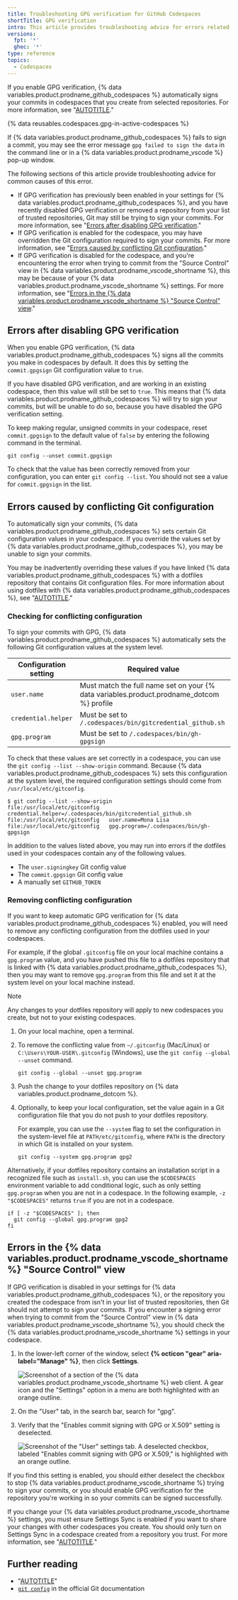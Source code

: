 ```yaml
---
title: Troubleshooting GPG verification for GitHub Codespaces
shortTitle: GPG verification
intro: This article provides troubleshooting advice for errors related to signing your commits in codespaces.
versions:
  fpt: '*'
  ghec: '*'
type: reference
topics:
  - Codespaces
---
```


If you enable GPG verification, {% data variables.product.prodname_github_codespaces %} automatically signs your commits in codespaces that you create from selected repositories. For more information, see "[AUTOTITLE](/codespaces/managing-your-codespaces/managing-gpg-verification-for-github-codespaces)."

{% data reusables.codespaces.gpg-in-active-codespaces %}

If {% data variables.product.prodname_github_codespaces %} fails to sign a commit, you may see the error message `gpg failed to sign the data` in the command line or in a {% data variables.product.prodname_vscode %} pop-up window.

The following sections of this article provide troubleshooting advice for common causes of this error.

* If GPG verification has previously been enabled in your settings for {% data variables.product.prodname_github_codespaces %}, and you have recently disabled GPG verification or removed a repository from your list of trusted repositories, Git may still be trying to sign your commits. For more information, see "[Errors after disabling GPG verification](#errors-after-disabling-gpg-verification)."
* If GPG verification is enabled for the codespace, you may have overridden the Git configuration required to sign your commits. For more information, see "[Errors caused by conflicting Git configuration](#errors-caused-by-conflicting-git-configuration)."
* If GPG verification is disabled for the codespace, and you're encountering the error when trying to commit from the "Source Control" view in {% data variables.product.prodname_vscode_shortname %}, this may be because of your {% data variables.product.prodname_vscode_shortname %} settings. For more information, see "[Errors in the {% data variables.product.prodname_vscode_shortname %} "Source Control" view](#errors-in-the-vs-code-source-control-view)."

## Errors after disabling GPG verification

When you enable GPG verification, {% data variables.product.prodname_github_codespaces %} signs all the commits you make in codespaces by default. It does this by setting the `commit.gpgsign` Git configuration value to `true`.

If you have disabled GPG verification, and are working in an existing codespace, then this value will still be set to `true`. This means that {% data variables.product.prodname_github_codespaces %} will try to sign your commits, but will be unable to do so, because you have disabled the GPG verification setting.

To keep making regular, unsigned commits in your codespace, reset `commit.gpgsign` to the default value of `false` by entering the following command in the terminal.

```shell copy
git config --unset commit.gpgsign
```

To check that the value has been correctly removed from your configuration, you can enter `git config --list`. You should not see a value for `commit.gpgsign` in the list.

## Errors caused by conflicting Git configuration

To automatically sign your commits, {% data variables.product.prodname_github_codespaces %} sets certain Git configuration values in your codespace. If you override the values set by {% data variables.product.prodname_github_codespaces %}, you may be unable to sign your commits.

You may be inadvertently overriding these values if you have linked {% data variables.product.prodname_github_codespaces %} with a dotfiles repository that contains Git configuration files. For more information about using dotfiles with {% data variables.product.prodname_github_codespaces %}, see "[AUTOTITLE](/codespaces/setting-your-user-preferences/personalizing-github-codespaces-for-your-account#dotfiles)."

### Checking for conflicting configuration

To sign your commits with GPG, {% data variables.product.prodname_github_codespaces %} automatically sets the following Git configuration values at the system level.

| Configuration setting | Required value |
| --------------------- | -------------- |
| `user.name` | Must match the full name set on your {% data variables.product.prodname_dotcom %} profile |
| `credential.helper` | Must be set to `/.codespaces/bin/gitcredential_github.sh` |
| `gpg.program` | Must be set to `/.codespaces/bin/gh-gpgsign` |

To check that these values are set correctly in a codespace, you can use the `git config --list --show-origin` command. Because {% data variables.product.prodname_github_codespaces %} sets this configuration at the system level, the required configuration settings should come from `/usr/local/etc/gitconfig`.

```shell
$ git config --list --show-origin
file:/usr/local/etc/gitconfig   credential.helper=/.codespaces/bin/gitcredential_github.sh
file:/usr/local/etc/gitconfig   user.name=Mona Lisa
file:/usr/local/etc/gitconfig   gpg.program=/.codespaces/bin/gh-gpgsign
```

In addition to the values listed above, you may run into errors if the dotfiles used in your codespaces contain any of the following values.

* The `user.signingkey` Git config value
* The `commit.gpgsign` Git config value
* A manually set `GITHUB_TOKEN`

### Removing conflicting configuration

If you want to keep automatic GPG verification for {% data variables.product.prodname_github_codespaces %} enabled, you will need to remove any conflicting configuration from the dotfiles used in your codespaces.

For example, if the global `.gitconfig` file on your local machine contains a `gpg.program` value, and you have pushed this file to a dotfiles repository that is linked with {% data variables.product.prodname_github_codespaces %}, then you may want to remove `gpg.program` from this file and set it at the system level on your local machine instead.

> [!NOTE]
> Any changes to your dotfiles repository will apply to new codespaces you create, but not to your existing codespaces.

1. On your local machine, open a terminal.
1. To remove the conflicting value from `~/.gitconfig` (Mac/Linux) or `C:\Users\YOUR-USER\.gitconfig` (Windows), use the `git config --global --unset` command.

   ```shell
   git config --global --unset gpg.program
   ```

1. Push the change to your dotfiles repository on {% data variables.product.prodname_dotcom %}.
1. Optionally, to keep your local configuration, set the value again in a Git configuration file that you do not push to your dotfiles repository.

   For example, you can use the `--system` flag to set the configuration in the system-level file at `PATH/etc/gitconfig`, where `PATH` is the directory in which Git is installed on your system.

   ```shell
   git config --system gpg.program gpg2
   ```

Alternatively, if your dotfiles repository contains an installation script in a recognized file such as `install.sh`, you can use the `$CODESPACES` environment variable to add conditional logic, such as only setting `gpg.program` when you are not in a codespace. In the following example, `-z "$CODESPACES"` returns `true` if you are not in a codespace.

```shell copy
if [ -z "$CODESPACES" ]; then
  git config --global gpg.program gpg2
fi
```

## Errors in the {% data variables.product.prodname_vscode_shortname %} "Source Control" view

If GPG verification is disabled in your settings for {% data variables.product.prodname_github_codespaces %}, or the repository you created the codespace from isn't in your list of trusted repositories, then Git should not attempt to sign your commits. If you encounter a signing error when trying to commit from the "Source Control" view in {% data variables.product.prodname_vscode_shortname %}, you should check the {% data variables.product.prodname_vscode_shortname %} settings in your codespace.

1. In the lower-left corner of the window, select **{% octicon "gear" aria-label="Manage" %}**, then click **Settings**.

   ![Screenshot of a section of the {% data variables.product.prodname_vscode_shortname %} web client. A gear icon and the "Settings" option in a menu are both highlighted with an orange outline.](/assets/images/help/codespaces/vscode-settings.png)

1. On the "User" tab, in the search bar, search for "gpg".
1. Verify that the "Enables commit signing with GPG or X.509" setting is deselected.

   ![Screenshot of the "User" settings tab. A deselected checkbox, labeled "Enables commit signing with GPG or X.509," is highlighted with an orange outline.](/assets/images/help/codespaces/gpg-vscode-setting.png)

If you find this setting is enabled, you should either deselect the checkbox to stop {% data variables.product.prodname_vscode_shortname %} trying to sign your commits, or you should enable GPG verification for the repository you're working in so your commits can be signed successfully.

If you change your {% data variables.product.prodname_vscode_shortname %} settings, you must ensure Settings Sync is enabled if you want to share your changes with other codespaces you create. You should only turn on Settings Sync in a codespace created from a repository you trust. For more information, see "[AUTOTITLE](/codespaces/setting-your-user-preferences/personalizing-github-codespaces-for-your-account#settings-sync)."

## Further reading

* "[AUTOTITLE](/authentication/managing-commit-signature-verification/about-commit-signature-verification)"
* [`git config`](https://git-scm.com/docs/git-config) in the official Git documentation
